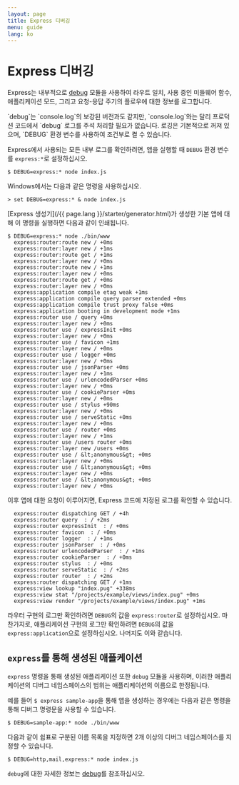 ```yaml
---
layout: page
title: Express 디버깅
menu: guide
lang: ko
---
```


# Express 디버깅

Express는 내부적으로 [debug](https://www.npmjs.com/package/debug) 모듈을
사용하여 라우트 일치, 사용 중인 미들웨어 함수, 애플리케이션 모드, 그리고 요청-응답 주기의
플로우에 대한 정보를 로그합니다.

<div class="doc-box doc-info" markdown="1">
`debug`는 `console.log`의 보강된 버전과도 같지만, `console.log`와는 달리
프로덕션 코드에서 `debug` 로그를 주석 처리할 필요가 없습니다. 로깅은 기본적으로 꺼져 있으며, `DEBUG` 환경 변수를 사용하여 조건부로 켤 수 있습니다.
</div>

Express에서 사용되는 모든 내부 로그를 확인하려면, 앱을 실행할 때 `DEBUG` 환경 변수를
`express:*`로 설정하십시오.

```console
$ DEBUG=express:* node index.js
```

Windows에서는 다음과 같은 명령을 사용하십시오.

```console
> set DEBUG=express:* & node index.js
```

[Express 생성기](/{{ page.lang }}/starter/generator.html)가 생성한 기본 앱에 대해 이 명령을 실행하면 다음과 같이 인쇄됩니다.

```console
$ DEBUG=express:* node ./bin/www
  express:router:route new / +0ms
  express:router:layer new / +1ms
  express:router:route get / +1ms
  express:router:layer new / +0ms
  express:router:route new / +1ms
  express:router:layer new / +0ms
  express:router:route get / +0ms
  express:router:layer new / +0ms
  express:application compile etag weak +1ms
  express:application compile query parser extended +0ms
  express:application compile trust proxy false +0ms
  express:application booting in development mode +1ms
  express:router use / query +0ms
  express:router:layer new / +0ms
  express:router use / expressInit +0ms
  express:router:layer new / +0ms
  express:router use / favicon +1ms
  express:router:layer new / +0ms
  express:router use / logger +0ms
  express:router:layer new / +0ms
  express:router use / jsonParser +0ms
  express:router:layer new / +1ms
  express:router use / urlencodedParser +0ms
  express:router:layer new / +0ms
  express:router use / cookieParser +0ms
  express:router:layer new / +0ms
  express:router use / stylus +90ms
  express:router:layer new / +0ms
  express:router use / serveStatic +0ms
  express:router:layer new / +0ms
  express:router use / router +0ms
  express:router:layer new / +1ms
  express:router use /users router +0ms
  express:router:layer new /users +0ms
  express:router use / &lt;anonymous&gt; +0ms
  express:router:layer new / +0ms
  express:router use / &lt;anonymous&gt; +0ms
  express:router:layer new / +0ms
  express:router use / &lt;anonymous&gt; +0ms
  express:router:layer new / +0ms
```

이후 앱에 대한 요청이 이루어지면, Express 코드에 지정된 로그를 확인할 수 있습니다.

```console
  express:router dispatching GET / +4h
  express:router query  : / +2ms
  express:router expressInit  : / +0ms
  express:router favicon  : / +0ms
  express:router logger  : / +1ms
  express:router jsonParser  : / +0ms
  express:router urlencodedParser  : / +1ms
  express:router cookieParser  : / +0ms
  express:router stylus  : / +0ms
  express:router serveStatic  : / +2ms
  express:router router  : / +2ms
  express:router dispatching GET / +1ms
  express:view lookup "index.pug" +338ms
  express:view stat "/projects/example/views/index.pug" +0ms
  express:view render "/projects/example/views/index.pug" +1ms
```

라우터 구현의 로그만 확인하려면 `DEBUG`의 값을 `express:router`로 설정하십시오. 마찬가지로, 애플리케이션 구현의 로그만 확인하려면 `DEBUG`의 값을 `express:application`으로 설정하십시오. 나머지도 이와 같습니다.

## `express`를 통해 생성된 애플케이션

`express` 명령을 통해 생성된 애플리케이션 또한 `debug` 모듈을 사용하며, 이러한 애플리케이션의 디버그 네임스페이스의 범위는 애플리케이션의 이름으로 한정됩니다.

예를 들어 `$ express sample-app`을 통해 앱을 생성하는 경우에는 다음과 같은 명령을 통해 디버그 명령문을 사용할 수 있습니다.

```console
$ DEBUG=sample-app:* node ./bin/www
```

다음과 같이 쉼표로 구분된 이름 목록을 지정하면 2개 이상의 디버그 네임스페이스를 지정할 수 있습니다.

```console
$ DEBUG=http,mail,express:* node index.js
```

`debug`에 대한 자세한 정보는 [debug](https://www.npmjs.com/package/debug)를 참조하십시오.

